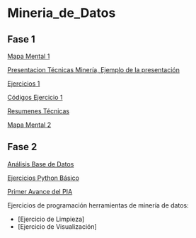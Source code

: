 # Mineria_de_Datos

## Fase 1

[Mapa Mental 1](https://github.com/Arturo1809895/Mineria_de_Datos/blob/master/MapaMental_1_1809895.pdf)

[Presentacion Técnicas Minería, ](https://github.com/valerianavarro99/Mineria_De_Datos/blob/master/Presentaci%C3%B3n_Regresi%C3%B3n_002.pdf)
[Ejemplo de la presentación](https://github.com/valerianavarro99/Mineria_De_Datos/blob/master/EjercicioPresentaci%C3%B3n_Regresi%C3%B3n_002.pdf)

[Ejercicios 1](https://github.com/Arturo1809895/Mineria_de_Datos/blob/master/Ejercicios1_Regresi%C3%B3n_002.pdf) 

[Códigos Ejercicio 1](https://github.com/Arturo1809895/Mineria_de_Datos/blob/master/Ejercicios1_Regresi%C3%B3n_002.ipynb)

[Resumenes Técnicas](https://github.com/Arturo1809895/Mineria_de_Datos/blob/master/Resumen_Regresi%C3%B3n_1809895.pdf) 

[Mapa Mental 2](https://github.com/Arturo1809895/Mineria_de_Datos/blob/master/MapaMental_2_1809895.pdf) 

## Fase 2

[Análisis Base de Datos](https://github.com/Arturo1809895/Mineria_de_Datos/blob/master/AnalisisBD_1809895.pdf)

[Ejercicios Python Básico](https://github.com/Arturo1809895/Mineria_de_Datos/blob/master/PythonBasico_1809895.ipynb)

[Primer Avance del PIA](https://github.com/valerianavarro99/Mineria_De_Datos/blob/master/Avance1-PIA_7_002.pdf)

Ejercicios de programación herramientas de minería de datos:
  - [Ejercicio de Limpieza]
  - [Ejercicio de Visualización]
